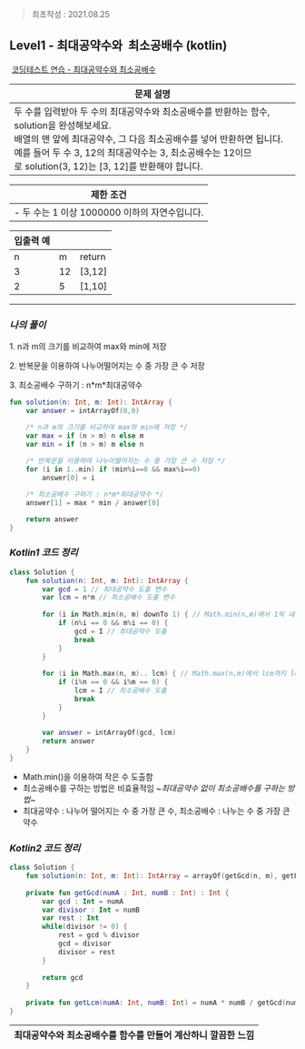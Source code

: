 > 최초작성 : 2021.08.25

## **Level1 - 최대공약수와  최소공배수 (kotlin)**

 [코딩테스트 연습 - 최대공약수와 최소공배수](https://programmers.co.kr/learn/courses/30/lessons/12940)

| **문제 설명** |
| --- |
| 두 수를 입력받아 두 수의 최대공약수와 최소공배수를 반환하는 함수, solution을 완성해보세요.<br>배열의 맨 앞에 최대공약수, 그 다음 최소공배수를 넣어 반환하면 됩니다.<br>예를 들어 두 수 3, 12의 최대공약수는 3, 최소공배수는 12이므로 solution(3, 12)는 \[3, 12\]를 반환해야 합니다. |

| **제한 조건** |
| --- |
|   -   두 수는 1 이상 1000000 이하의 자연수입니다.   |

| **​입출력 예** |  |  |
| --- | --- | --- |
| n | m | return |
| 3 | 12 | \[3,12\] |
| 2 | 5 | \[1,10\] |

---

### _**나의 풀이**_

1\. n과 m의 크기를 비교하여 max와 min에 저장

2\. 반복문을 이용하여 나누어떨어지는 수 중 가장 큰 수 저장

3\. 최소공배수 구하기 : n\*m\*최대공약수

```kt
fun solution(n: Int, m: Int): IntArray {
    var answer = intArrayOf(0,0)

    /* n과 m의 크기를 비교하여 max와 min에 저장 */
    var max = if (n > m) n else m
    var min = if (n > m) m else n
    
    /* 반복문을 이용하여 나누어떨어지는 수 중 가장 큰 수 저장 */
    for (i in 1..min) if (min%i==0 && max%i==0)
        answer[0] = i

    /* 최소공배수 구하기 : n*m*최대공약수 */
    answer[1] = max * min / answer[0]

    return answer
}
```

### _**Kotlin1 코드 정리**_

```kt
class Solution {
	fun solution(n: Int, m: Int): IntArray {
		var gcd = 1 // 최대공약수 도출 변수
		var lcm = n*m // 최소공배수 도출 변수
		
		for (i in Math.min(n, m) downTo 1) { // Math.min(n,m)에서 1씩 내려가기
			if (n%i == 0 && m%i == 0) {
				gcd = I // 최대공약수 도출
				break
			}
		}
		
		for (i in Math.max(n, m).. lcm) { // Math.max(n,m)에서 lcm까지 loop
			if (i%n == 0 && i%m == 0) {
				lcm = I // 최소공배수 도출
				break
			}
		}
		
		var answer = intArrayOf(gcd, lcm)
		return answer
	}
}
```

* Math.min()을 이용하여 작은 수 도출함
* 최소공배수를 구하는 방법은 비효율적임 ~_최대공약수 없이 최소공배수를 구하는 방법_~
* 최대공약수 : 나누어 떨어지는 수 중 가장 큰 수, 최소공배수 : 나누는 수 중 가장 큰 약수

### _**Kotlin2 코드 정리**_

```kt
class Solution {
	fun solution(n: Int, m: Int): IntArray = arrayOf(getGcd(n, m), getLcm(n, m)).toIntArray()
	
	private fun getGcd(numA : Int, numB : Int) : Int {
		var gcd : Int = numA
		var divisor : Int = numB
		var rest : Int
		while(divisor != 0) {
			rest = gcd % divisor
			gcd = divisor
			divisor = rest
		}
		
		return gcd
	}
	
	private fun getLcm(numA: Int, numB: Int) = numA * numB / getGcd(numA, numB)
}
```

<center>

| 최대공약수와 최소공배수를 함수를 만들어 계산하니 깔끔한 느낌 |
| --- |

</center>